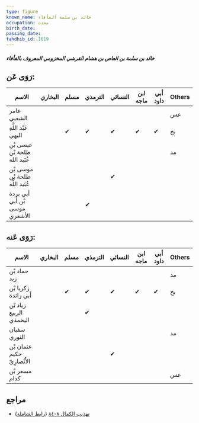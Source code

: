 ```yaml
---
type: figure
known_name: خالد بن سلمة الفأفاء
occupation: محدث
birth_date:
passing_date:
tahdhib_id: 1619
---
```

##### خالد بن سلمة بن العاص بن هشام القرشي المخزومي المعروف بالفأفاء

## رَوَى عَن:
| الاسم                           | البخاري | مسلم | الترمذي | النسائي | ابن ماجه | أبي داود | Others |
| ------------------------------- | ------- | ---- | ------- | ------- | -------- | -------- | ------ |
| عامر الشعبي                     |         |      |         |         |          |          | عس     |
| عَبْد اللَّهِ البهي             |         | ✔    | ✔       | ✔       | ✔        | ✔        | بخ     |
| عيسى بْن طلحة بْن عُبَيد الله   |         |      |         |         |          |          | مد     |
| موسى بْن طلحة بْن عُبَيد اللَّه |         |      |         | ✔       |          |          |        |
| أبي بردة بْن أَبي موسى الأشعري  |         |      | ✔       |         |          |          |        |
## رَوَى عَنه:
| الاسم                       | البخاري | مسلم | الترمذي | النسائي | ابن ماجه | أبي داود | Others |
| --------------------------- | ------- | ---- | ------- | ------- | -------- | -------- | ------ |
| حماد بْن زيد                |         |      |         |         |          |          | مد     |
| زكريا بْن أَبي زائدة        |         | ✔    | ✔       | ✔       | ✔        | ✔        | بخ     |
| زياد بْن الربيع اليحمدي     |         |      | ✔       |         |          |          |        |
| سفيان الثوري                |         |      |         |         |          |          | مد     |
| عثمان بْن حكيم الأَنْصارِيّ |         |      |         | ✔       |          |          |        |
| مسعر بْن كدام               |         |      |         |         |          |          | عس     |
## مراجع
- [تهذيب الكمال ٨-٨٤](obsidian://open?vault=Tahdhib-al-Kamal&file=Figures/١٦١٩-خالد%20بن%20سلمة%20بن%20العاص%20بن%20هشام%20القرشي%20المخزومي%20المعروف%20بالفأفاء) ([رابط الشاملة](https://shamela.ws/book/3722/3795))